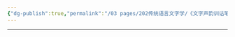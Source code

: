 ```yaml
---
{"dg-publish":true,"permalink":"/03 pages/202传统语言文字学/《文字声韵训诂笔记》/","created":"2024-12-12T15:11:53.522+08:00","updated":"2025-03-02T16:06:08.778+08:00"}
---
```


****